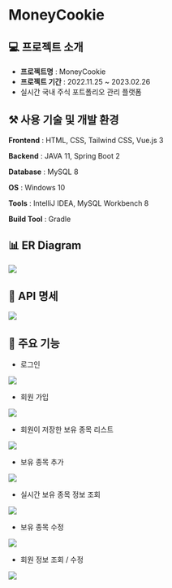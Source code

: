 # MoneyCookie

## 💻 프로젝트 소개

- **프로젝트명** : MoneyCookie
- **프로젝트 기간** : 2022.11.25 ~ 2023.02.26
- 실시간 국내 주식 포트폴리오 관리 플랫폼

## ⚒ 사용 기술 및 개발 환경

**Frontend** : HTML, CSS, Tailwind CSS, Vue.js 3

**Backend** : JAVA 11, Spring Boot 2

**Database** : MySQL 8

**OS** : Windows 10

**Tools** : IntelliJ IDEA, MySQL Workbench 8

**Build Tool** : Gradle

## 📊 ER Diagram

<img src="./images/mc_er.png">

## 🧮 API 명세

<img src="./images/api.png">

## 📑 주요 기능

- 로그인

<img src="./images/1.png">

- 회원 가입

<img src="./images/2.png">

- 회원이 저장한 보유 종목 리스트

<img src="./images/3.png">

- 보유 종목 추가

<img src="./images/4.png">

- 실시간 보유 종목 정보 조회

<img src="./images/5.png">

- 보유 종목 수정

<img src="./images/7.png">

- 회원 정보 조회 / 수정

<img src="./images/6.png">
